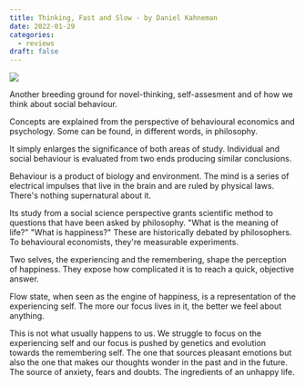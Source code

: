 ```yaml
---
title: Thinking, Fast and Slow - by Daniel Kahneman
date: 2022-01-29
categories:
  - reviews
draft: false
---
```


![](https://i.gr-assets.com/images/S/compressed.photo.goodreads.com/books/1317793965l/11468377.jpg)

Another breeding ground for novel-thinking, self-assesment and of how we think about social behaviour.

Concepts are explained from the perspective of behavioural economics and psychology. Some can be found, in different words, in philosophy.

It simply enlarges the significance of both areas of study. Individual and social behaviour is evaluated from two ends producing similar conclusions.

Behaviour is a product of biology and environment. The mind is a series of electrical impulses that live in the brain and are ruled by physical laws. There's nothing supernatural about it.

Its study from a social science perspective grants scientific method to questions that have been asked by philosophy. "What is the meaning of life?" "What is happiness?" These are historically debated by philosophers. To behavioural economists, they're measurable experiments.

Two selves, the experiencing and the remembering, shape the perception of happiness. They expose how complicated it is to reach a quick, objective answer.

Flow state, when seen as the engine of happiness, is a representation of the experiencing self. The more our focus lives in it, the better we feel about anything.

This is not what usually happens to us. We struggle to focus on the experiencing self and our focus is pushed by genetics and evolution towards the remembering self. The one that sources pleasant emotions but also the one that makes our thoughts wonder in the past and in the future. The source of anxiety, fears and doubts. The ingredients of an unhappy life.
